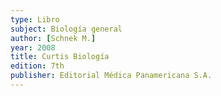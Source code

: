 ```yaml
---
type: Libro
subject: Biología general
author: [Schnek M.]
year: 2008
title: Curtis Biología
edition: 7th
publisher: Editorial Médica Panamericana S.A.
---
```

